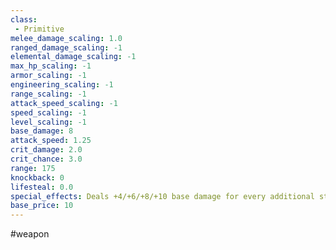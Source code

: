 ```yaml
---
class: 
 - Primitive
melee_damage_scaling: 1.0
ranged_damage_scaling: -1
elemental_damage_scaling: -1
max_hp_scaling: -1
armor_scaling: -1
engineering_scaling: -1
range_scaling: -1
attack_speed_scaling: -1
speed_scaling: -1
level_scaling: -1
base_damage: 8
attack_speed: 1.25
crit_damage: 2.0
crit_chance: 3.0
range: 175
knockback: 0
lifesteal: 0.0
special_effects: Deals +4/+6/+8/+10 base damage for every additional stick you have
base_price: 10
---
```

#weapon